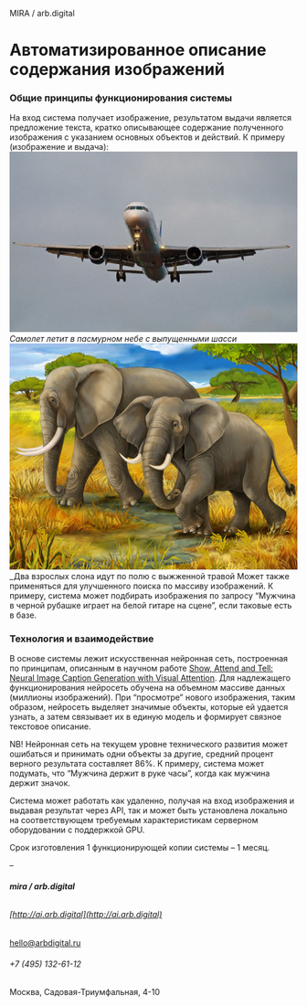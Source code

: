 MIRA / arb.digital
# Автоматизированное описание содержания изображений
### Общие принципы функционирования системы
На вход система получает изображение, результатом выдачи является предложение текста, кратко описывающее содержание полученного изображения с указанием основных объектов и действий. К примеру (изображение и выдача):
![](212647679340bb2f3edbcc31defc45b3.jpg)
_Самолет летит в пасмурном небе с выпущенными шасси_
![](952.jpg)
_Два взрослых слона идут по полю с выжженной травой
Может также применяться для улучшенного поиска по массиву изображений. К примеру, система может подбирать изображения по запросу “Мужчина в черной рубашке играет на белой гитаре на сцене”, если таковые есть в базе.
### Технология и взаимодействие
В основе системы лежит искусственная нейронная сеть, построенная по принципам, описанным в научном работе [Show, Attend and Tell: Neural Image Caption Generation with Visual Attention](http://arxiv.org/abs/1502.03044). Для надлежащего функционирования нейросеть обучена на объемном массиве данных (миллионы изображений). При “просмотре” нового изображения, таким образом, нейросеть выделяет значимые объекты, которые ей удается узнать, а затем связывает их в единую модель и формирует связное текстовое описание.

NB! Нейронная сеть на текущем уровне технического развития может ошибаться и принимать одни объекты за другие, средний процент верного результата составляет 86%. К примеру, система может подумать, что “Мужчина держит в руке часы”, когда как мужчина держит значок.

Система может работать как удаленно, получая на вход изображения и выдавая результат через API, так и может быть установлена локально на соответствующем требуемым характеристикам серверном оборудовании с поддержкой GPU.

Срок изготовления 1 функционирующей копии системы – 1 месяц.

–

###### __mira / arb.digital__
###### [http://ai.arb.digital](http://ai.arb.digital)  
[hello@arbdigital.ru](mailto:hello@arbdigital.ru)
###### +7 (495) 132-61-12  
Москва, Садовая-Триумфальная, 4-10